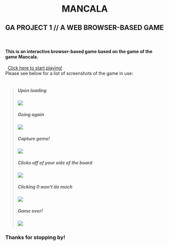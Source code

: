 # <p style="text-align: center;">MANCALA</p>
## GA PROJECT 1 // A WEB BROWSER-BASED GAME  
&nbsp;
#### This is an interactive browser-based game based on the game of the game Mancala.&nbsp;
&nbsp;
[Click here to start playing!]()
&nbsp;  
Please see below for a list of screenshots of the game in use: &nbsp;  
&nbsp;  
>##### Upon loading
> ![](https://i.imgur.com/TAyddKc.png)
>##### Going again
> ![](https://i.imgur.com/o4zcrfD.png)
>##### Capture gems!
> ![](https://i.imgur.com/CJJat3k.png)
>##### Clicks off of your side of the board
> ![](https://i.imgur.com/ru9dFJ2.png)
>##### Clicking 0 won't do much
> ![](https://i.imgur.com/YalmaK1.png)
>##### Game over!
> ![](https://i.imgur.com/9wqlMbA.png)
&nbsp;  
### Thanks for stopping by!



